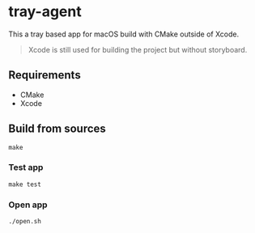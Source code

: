 # tray-agent

This a tray based app for macOS build with CMake outside of Xcode.

> Xcode is still used for building the project but without storyboard.

## Requirements

- CMake
- Xcode

## Build from sources

```
make
```

### Test app

```
make test
```


### Open app

```
./open.sh
```
